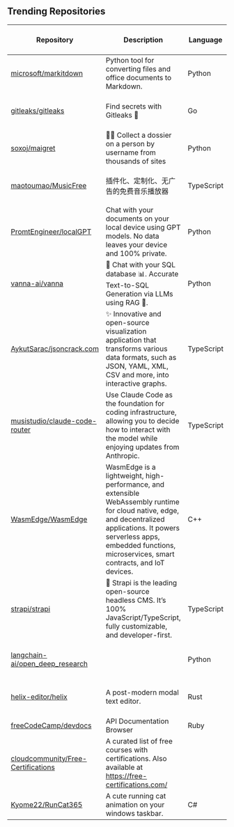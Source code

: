 ## Trending Repositories

| Repository | Description | Language | Stars | Forks | Built By | Current Period Stars |
|------------|-------------|----------|-------|-------|----------|---------------------|
| [microsoft/markitdown](https://github.com/microsoft/markitdown) | Python tool for converting files and office documents to Markdown. | Python | 66664 | 3533 | [afourney](https://github.com/afourney), [gagb](https://github.com/gagb), [sugatoray](https://github.com/sugatoray), [PetrAPConsulting](https://github.com/PetrAPConsulting), [l-lumin](https://github.com/l-lumin) | 1870 |
| [gitleaks/gitleaks](https://github.com/gitleaks/gitleaks) | Find secrets with Gitleaks 🔑 | Go | 21714 | 1692 | [zricethezav](https://github.com/zricethezav), [rgmz](https://github.com/rgmz), [w0rmr1d3r](https://github.com/w0rmr1d3r), [petegallagher](https://github.com/petegallagher), [bufferoverflow](https://github.com/bufferoverflow) | 67 |
| [soxoj/maigret](https://github.com/soxoj/maigret) | 🕵️‍♂️ Collect a dossier on a person by username from thousands of sites | Python | 16097 | 1110 | [soxoj](https://github.com/soxoj), [kustermariocoding](https://github.com/kustermariocoding), [fen0s](https://github.com/fen0s), [cyb3rk0tik](https://github.com/cyb3rk0tik) | 208 |
| [maotoumao/MusicFree](https://github.com/maotoumao/MusicFree) | 插件化、定制化、无广告的免费音乐播放器 | TypeScript | 18513 | 1172 | [maotoumao](https://github.com/maotoumao), [282931](https://github.com/282931), [zhuguibiao](https://github.com/zhuguibiao), [GuGuMur](https://github.com/GuGuMur), [I21b](https://github.com/I21b) | 331 |
| [PromtEngineer/localGPT](https://github.com/PromtEngineer/localGPT) | Chat with your documents on your local device using GPT models. No data leaves your device and 100% private. | Python | 21403 | 2359 | [PromtEngineer](https://github.com/PromtEngineer), [imjwang](https://github.com/imjwang), [siddhivelankar23](https://github.com/siddhivelankar23), [teleprint-me](https://github.com/teleprint-me), [Allaye](https://github.com/Allaye) | 354 |
| [vanna-ai/vanna](https://github.com/vanna-ai/vanna) | 🤖 Chat with your SQL database 📊. Accurate Text-to-SQL Generation via LLMs using RAG 🔄. | Python | 19223 | 1752 | [zainhoda](https://github.com/zainhoda), [andreped](https://github.com/andreped), [arslanhashmi](https://github.com/arslanhashmi), [zyclove](https://github.com/zyclove), [simoncalabrese](https://github.com/simoncalabrese) | 286 |
| [AykutSarac/jsoncrack.com](https://github.com/AykutSarac/jsoncrack.com) | ✨ Innovative and open-source visualization application that transforms various data formats, such as JSON, YAML, XML, CSV and more, into interactive graphs. | TypeScript | 40167 | 2695 | [AykutSarac](https://github.com/AykutSarac), [victorbrambati](https://github.com/victorbrambati), [cihat](https://github.com/cihat), [dogukanuhn](https://github.com/dogukanuhn) | 53 |
| [musistudio/claude-code-router](https://github.com/musistudio/claude-code-router) | Use Claude Code as the foundation for coding infrastructure, allowing you to decide how to interact with the model while enjoying updates from Anthropic. | TypeScript | 5454 | 416 | [musistudio](https://github.com/musistudio), [sbtobb](https://github.com/sbtobb), [stonega](https://github.com/stonega), [Evyatar108](https://github.com/Evyatar108), [weipengzou](https://github.com/weipengzou) | 327 |
| [WasmEdge/WasmEdge](https://github.com/WasmEdge/WasmEdge) | WasmEdge is a lightweight, high-performance, and extensible WebAssembly runtime for cloud native, edge, and decentralized applications. It powers serverless apps, embedded functions, microservices, smart contracts, and IoT devices. | C++ | 9805 | 872 | [q82419](https://github.com/q82419), [hydai](https://github.com/hydai), [ibmibmibm](https://github.com/ibmibmibm), [dm4](https://github.com/dm4), [apepkuss](https://github.com/apepkuss) | 39 |
| [strapi/strapi](https://github.com/strapi/strapi) | 🚀 Strapi is the leading open-source headless CMS. It’s 100% JavaScript/TypeScript, fully customizable, and developer-first. | TypeScript | 68001 | 8749 | [soupette](https://github.com/soupette), [alexandrebodin](https://github.com/alexandrebodin), [lauriejim](https://github.com/lauriejim), [Convly](https://github.com/Convly), [innerdvations](https://github.com/innerdvations) | 59 |
| [langchain-ai/open_deep_research](https://github.com/langchain-ai/open_deep_research) |  | Python | 4783 | 690 | [rlancemartin](https://github.com/rlancemartin), [nhuang-lc](https://github.com/nhuang-lc), [moritalous](https://github.com/moritalous), [synergiator](https://github.com/synergiator), [bartolli](https://github.com/bartolli) | 221 |
| [helix-editor/helix](https://github.com/helix-editor/helix) | A post-modern modal text editor. | Rust | 38775 | 2930 | [archseer](https://github.com/archseer), [the-mikedavis](https://github.com/the-mikedavis), [pascalkuthe](https://github.com/pascalkuthe), [sudormrfbin](https://github.com/sudormrfbin) | 75 |
| [freeCodeCamp/devdocs](https://github.com/freeCodeCamp/devdocs) | API Documentation Browser | Ruby | 36669 | 2443 | [Thibaut](https://github.com/Thibaut), [simon04](https://github.com/simon04), [jmerle](https://github.com/jmerle), [MasterEnoc](https://github.com/MasterEnoc) | 26 |
| [cloudcommunity/Free-Certifications](https://github.com/cloudcommunity/Free-Certifications) | A curated list of free courses with certifications. Also available at https://free-certifications.com/ |  | 36285 | 2507 | [karentamrazyan](https://github.com/karentamrazyan), [CloudStudyNet](https://github.com/CloudStudyNet), [diogomurta](https://github.com/diogomurta), [sykezz](https://github.com/sykezz), [oldphones68](https://github.com/oldphones68) | 63 |
| [Kyome22/RunCat365](https://github.com/Kyome22/RunCat365) | A cute running cat animation on your windows taskbar. | C# | 8169 | 684 | [Kyome22](https://github.com/Kyome22), [airtaxi](https://github.com/airtaxi), [DilbertRV](https://github.com/DilbertRV), [leni8ec](https://github.com/leni8ec), [Aditya664](https://github.com/Aditya664) | 205 |
